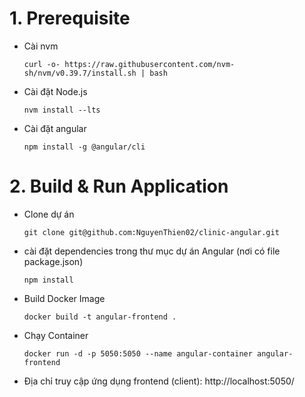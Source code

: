 # 1. Prerequisite
- Cài nvm
  ```
  curl -o- https://raw.githubusercontent.com/nvm-sh/nvm/v0.39.7/install.sh | bash
  ```
- Cài đặt Node.js
  ```
  nvm install --lts
  ```
- Cài đặt angular
  ```
  npm install -g @angular/cli
  ```

# 2. Build & Run Application
- Clone dự án
  ```
  git clone git@github.com:NguyenThien02/clinic-angular.git
  ```
- cài đặt dependencies trong thư mục dự án Angular (nơi có file package.json)
  ```
  npm install
  ```
- Build Docker Image
  ```
  docker build -t angular-frontend .
  ```
- Chạy Container
  ```
  docker run -d -p 5050:5050 --name angular-container angular-frontend
  ```
- Địa chỉ truy cập ứng dụng frontend (client): http://localhost:5050/
